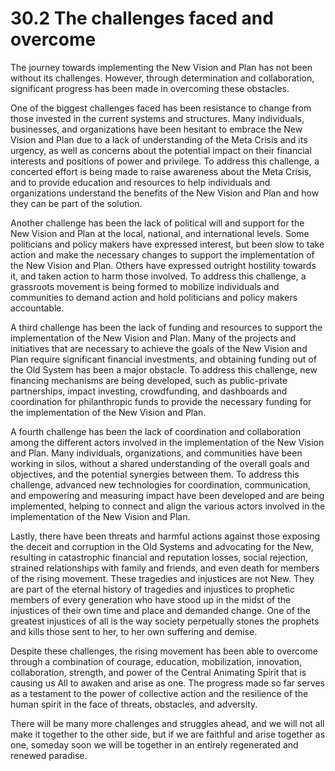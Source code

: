 # 30.2 The challenges faced and overcome

The journey towards implementing the New Vision and Plan has not been without its challenges. However, through determination and collaboration, significant progress has been made in overcoming these obstacles.

One of the biggest challenges faced has been resistance to change from those invested in the current systems and structures. Many individuals, businesses, and organizations have been hesitant to embrace the New Vision and Plan due to a lack of understanding of the Meta Crisis and its urgency, as well as concerns about the potential impact on their financial interests and positions of power and privilege. To address this challenge, a concerted effort is being made to raise awareness about the Meta Crisis, and to provide education and resources to help individuals and organizations understand the benefits of the New Vision and Plan and how they can be part of the solution.

Another challenge has been the lack of political will and support for the New Vision and Plan at the local, national, and international levels. Some politicians and policy makers have expressed interest, but been slow to take action and make the necessary changes to support the implementation of the New Vision and Plan. Others have expressed outright hostility towards it, and taken action to harm those involved. To address this challenge, a grassroots movement is being formed to mobilize individuals and communities to demand action and hold politicians and policy makers accountable.

A third challenge has been the lack of funding and resources to support the implementation of the New Vision and Plan. Many of the projects and initiatives that are necessary to achieve the goals of the New Vision and Plan require significant financial investments, and obtaining funding out of the Old System has been a major obstacle. To address this challenge, new financing mechanisms are being developed, such as public-private partnerships, impact investing, crowdfunding, and dashboards and coordination for philanthropic funds to provide the necessary funding for the implementation of the New Vision and Plan.

A fourth challenge has been the lack of coordination and collaboration among the different actors involved in the implementation of the New Vision and Plan. Many individuals, organizations, and communities have been working in silos, without a shared understanding of the overall goals and objectives, and the potential synergies between them. To address this challenge, advanced new technologies for coordination, communication, and empowering and measuring impact have been developed and are being implemented, helping to connect and align the various actors involved in the implementation of the New Vision and Plan.

Lastly, there have been threats and harmful actions against those exposing the deceit and corruption in the Old Systems and advocating for the New, resulting in catastrophic financial and reputation losses, social rejection, strained relationships with family and friends, and even death for members of the rising movement. These tragedies and injustices are not New. They are part of the eternal history of tragedies and injustices to prophetic members of every generation who have stood up in the midst of the injustices of their own time and place and demanded change. One of the greatest injustices of all is the way society perpetually stones the prophets and kills those sent to her, to her own suffering and demise. 

Despite these challenges, the rising movement has been able to overcome through a combination of courage, education, mobilization, innovation, collaboration, strength, and power of the Central Animating Spirit that is causing us All to awaken and arise as one. The progress made so far serves as a testament to the power of collective action and the resilience of the human spirit in the face of threats, obstacles, and adversity. 

There will be many more challenges and struggles ahead, and we will not all make it together to the other side, but if we are faithful and arise together as one, someday soon we will be together in an entirely regenerated and renewed paradise. 